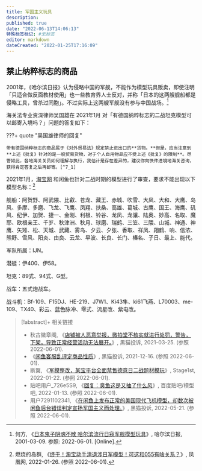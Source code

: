 ```yaml
---
title: 军国主义玩具
description:
published: true
date: "2022-06-13T14:06:13"
特殊标签标记: #无标签
editor: markdown
dateCreated: "2022-01-25T17:16:09"
---
```


## 禁止纳粹标志的商品

2001年，《哈尔滨日报》认为侵略中国的军舰，不能作为模型玩具贩卖，即使注明「只适合做反面教材使用」也一些教育界人士反对，并称「日本的这两艘舰船都是侵略工具，曾杀过同胞」。不过实际上这两艘军舰没有参与中国战场。[^2833]

[^2833]: 何方, 《[日本鬼子阴魂不散 哈尔滨流行日寇军舰模型玩具](https://web.archive.org/web/20060113003241/http://japan.people.com.cn/2001/03/09/riben20010309_2833.html)》, 哈尔滨日报, 2001-03-09. 参照: 2022-06-01. [Online].

海关法专业资深律师吴国雄在 2021年1月 对「有德国纳粹标志的二战坦克模型可以邮寄入境吗？」问题的答复如下：

???+ quote "吴国雄律师的回复"

    带有德国纳粹标志的商品属于《对外贸易法》规定禁止进出口的**货物。**但是，应当注意到**上述《批复》针对的是一般贸易货物，对于个人自用物品应不受上述《批复》的限制**。尽管如此，各地海关关员如何理解与执行，我估计是存在差异的，建议你向快件进境地海关咨询，获得肯定答复之后再邮寄。[^7_1]

[^7_1]: 吴国雄, 《[有德国纳粹标志的二战坦克模型可以邮寄入境吗？](https://web.archive.org/web/20220121054524/https://www.sohu.com/a/447282317_120064824)》, 搜狐, 2021-01-28. (参照 2022-06-01).

2021年1月，[淘宝网](/website/淘宝网.md) 和闲鱼也针对二战时期的模型进行了审查，要求不能出现以下模型名称：[^8D76XVEwxCu]

[^8D76XVEwxCu]: 燃烧的岛群, 《[终于！淘宝动手清退涉日军模型！可这和055有啥关系？](https://web.archive.org/web/20220601090803/https://history.ifeng.com/c/8D76XVEwxCu)》, 凤凰网, 2022-01-26. (参照 2022-06-01).

舰船：阿贺野、阿武隈、比叡、苍龙、藏王、赤城、吹雪、大凤、大和、大鹰、岛风、多摩、多磨、飞龙、飞鹰、凤翔、扶桑、高雄、葛城、古鹰、国王、海鹰、矶风、纪伊、加贺、捷一、金刚、利根、铃谷、龙凤、龙骧、陆奥、妙高、名取、魔耶、欧根亲王、千岁、秋津洲、秋月、球磨、瑞鹤、三笠、三隈、山城、神通、神鹰、矢矧、松、天城、武藏、雾岛、夕云、夕张、香取、祥凤、翔鹤、响、信浓、熊野、雪风、阳炎、由良、云龙、早波、长良、长门、榛名、子日、最上、能代。

军队所属：IJN。

潜艇：伊400、伊58。

坦克：89式、94式、G型。

战车：五式炮战车。

战斗机：Bf-109、F15DJ、HE-219、J7W1、Ki43隼、ki61飞燕、L70003、me-109、TX40、彩云、蓝色脉冲、零式、流星改、紫电改。

> [!abstract]+ 相关链接
> + 秋古徽章阁, 《[店铺被人恶意举报，微拍堂不核实就进行处罚，警告，下架，导致正常经营活动无法展开。](https://web.archive.org/web/20220601103210/https://tousu.sina.com.cn/complaint/view/17352689563/)》, 黑猫投诉, 2021-03-25. (参照 2022-06-01).
> + 《[闲鱼客服乱评定商品性质](https://web.archive.org/web/20220601103249/https://tousu.sina.com.cn/complaint/view/17356549963/)》, 黑猫投诉, 2021-12-16. (参照 2022-06-01).
> + 断翼, 《[军模整改，某宝平台全面禁售德意日二战题材模玩](https://web.archive.org/web/20220601091839/https://bbs.saraba1st.com/2b/thread-2048668-1-1.html)》, Stage1st, 2022-01-22. (参照 2022-06-01).
> + 贴吧用户_726e5S9, 《[回复：臭鱼这是又抽了什么风](https://tieba.baidu.com/p/7693549556?pn=4)》, 百度贴吧/模型吧, 2022-01-13. (参照 2022-06-01).
> + 用户7291102341, 《[在闲鱼上发布正常的美国现代飞机模型，却数次被闲鱼后台错误判定宣扬军国主义而处理。](https://web.archive.org/web/20220601103155/https://tousu.sina.com.cn/complaint/view/17352416048/)》, 黑猫投诉, 2022-05-21. (参照 2022-06-01).
